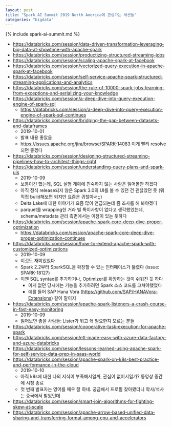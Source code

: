 ```yaml
---
layout: post
title: "Spark AI Summit 2019 North America에 관심가는 세션들"
categories: "bigdata"
---
```


{% include spark-ai-summit.md %}

- https://databricks.com/session/data-driven-transformation-leveraging-big-data-at-showtime-with-apache-spark
- https://databricks.com/session/productizing-structured-streaming-jobs
- https://databricks.com/session/scaling-apache-spark-at-facebook
- https://databricks.com/session/vectorized-query-execution-in-apache-spark-at-facebook
- https://databricks.com/session/self-service-apache-spark-structured-streaming-applications-and-analytics
- https://databricks.com/session/the-rule-of-10000-spark-jobs-learning-from-exceptions-and-serializing-your-knowledge
- https://databricks.com/session/a-deep-dive-into-query-execution-engine-of-spark-sql
    - https://databricks.com/session/a-deep-dive-into-query-execution-engine-of-spark-sql-continues
- https://databricks.com/session/bridging-the-gap-between-datasets-and-dataframes
    - 2019-10-01
    - 발표 내용 좋았음
    - https://issues.apache.org/jira/browse/SPARK-14083 이게 빨리 resolve되면 좋겠다
- https://databricks.com/session/designing-structured-streaming-pipelines-how-to-architect-things-right
- https://databricks.com/session/understanding-query-plans-and-spark-uis
    - 2019-10-09
    - 보통이긴 했는데, SQL 실행 계획에 친숙하지 않는 사람은 읽어볼만 하겠다
    - 아직 정식 release되지 않은 Spark 3.0의 UI를 볼 수 있던 건 괜찮았던 듯 (뭐 직접 build해보면 되지만 요즘은 귀찮아서;;)
    - Delta Lake에 대한 이야기가 요즘 많이 언급되는데 좀 조사를 해 봐야겠다
    - parquet를 wrapping한 거라 별 특이사항이 없다고 생각했었는데, schema/metadata 관리 측면에서는 이점이 있는 듯하다
- https://databricks.com/session/apache-spark-core-deep-dive-proper-optimization
    - https://databricks.com/session/apache-spark-core-deep-dive-proper-optimization-continues
- https://databricks.com/session/how-to-extend-apache-spark-with-customized-optimizations
    - 2019-10-09
    - 이것도 재미있었다
    - Spark 2.2부터 SparkSQL을 확장할 수 있는 인터페이스가 뚫렸다 (issue: SPARK-18127)
    - 이젠 SQL syntax를 추가하거나, Optimizer를 확장하는 것이 쉬워진 듯 하다
        - 이게 없던 당시에는 기능을 추가하려면 Spark 소스 코드를 고쳐야했었다
        - 예를 들어 SAP Hana Vora (https://github.com/SAP/HANAVora-Extensions) 같이 말이지
- https://databricks.com/session/apache-spark-listeners-a-crash-course-in-fast-easy-monitoring
    - 2019-10-09
    - 읽어보면 좋을 사람들: Lister가 뭐고 왜 필요한지 모르는 분들
- https://databricks.com/session/cooperative-task-execution-for-apache-spark
- https://databricks.com/session/etl-made-easy-with-azure-data-factory-and-azure-databricks
- https://databricks.com/session/lessons-learned-using-apache-spark-for-self-service-data-prep-in-saas-world
- https://databricks.com/session/apache-spark-on-k8s-best-practice-and-performance-in-the-cloud
    - 2019-10-10
    - 아직 k8s에 대한 나의 지식이 부족해서일까, 관심이 없어서일가? 동영상 중간에 시청 종료
    - 첫 번째 발표자는 영어를 매우 잘 하네. 궁금해서 프로필 찾아봤더니 학사/석사는 중국에서 받았던데
- https://databricks.com/session/smart-join-algorithms-for-fighting-skew-at-scale
- https://databricks.com/session/apache-arrow-based-unified-data-sharing-and-transferring-format-among-cpu-and-accelerators
